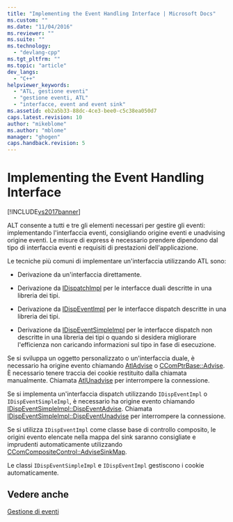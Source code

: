 ```yaml
---
title: "Implementing the Event Handling Interface | Microsoft Docs"
ms.custom: ""
ms.date: "11/04/2016"
ms.reviewer: ""
ms.suite: ""
ms.technology: 
  - "devlang-cpp"
ms.tgt_pltfrm: ""
ms.topic: "article"
dev_langs: 
  - "C++"
helpviewer_keywords: 
  - "ATL, gestione eventi"
  - "gestione eventi, ATL"
  - "interfacce, event and event sink"
ms.assetid: eb2a5b33-88dc-4ce3-bee0-c5c38ea050d7
caps.latest.revision: 10
author: "mikeblome"
ms.author: "mblome"
manager: "ghogen"
caps.handback.revision: 5
---
```

# Implementing the Event Handling Interface
[!INCLUDE[vs2017banner](../assembler/inline/includes/vs2017banner.md)]

ALT consente a tutti e tre gli elementi necessari per gestire gli eventi: implementando l'interfaccia eventi, consigliando origine eventi e unadvising origine eventi.  Le misure di express è necessario prendere dipendono dal tipo di interfaccia eventi e requisiti di prestazioni dell'applicazione.  
  
 Le tecniche più comuni di implementare un'interfaccia utilizzando ATL sono:  
  
-   Derivazione da un'interfaccia direttamente.  
  
-   Derivazione da [IDispatchImpl](../atl/reference/idispatchimpl-class.md) per le interfacce duali descritte in una libreria dei tipi.  
  
-   Derivazione da [IDispEventImpl](../atl/reference/idispeventimpl-class.md) per le interfacce dispatch descritte in una libreria dei tipi.  
  
-   Derivazione da [IDispEventSimpleImpl](../atl/reference/idispeventsimpleimpl-class.md) per le interfacce dispatch non descritte in una libreria dei tipi o quando si desidera migliorare l'efficienza non caricando informazioni sul tipo in fase di esecuzione.  
  
 Se si sviluppa un oggetto personalizzato o un'interfaccia duale, è necessario ha origine evento chiamando [AtlAdvise](../Topic/AtlAdvise.md) o [CComPtrBase::Advise](../Topic/CComPtrBase::Advise.md).  È necessario tenere traccia dei cookie restituito dalla chiamata manualmente.  Chiamata [AtlUnadvise](../Topic/AtlUnadvise.md) per interrompere la connessione.  
  
 Se si implementa un'interfaccia dispatch utilizzando `IDispEventImpl` o `IDispEventSimpleImpl`, è necessario ha origine evento chiamando [IDispEventSimpleImpl::DispEventAdvise](../Topic/IDispEventSimpleImpl::DispEventAdvise.md).  Chiamata [IDispEventSimpleImpl::DispEventUnadvise](../Topic/IDispEventSimpleImpl::DispEventUnadvise.md) per interrompere la connessione.  
  
 Se si utilizza `IDispEventImpl` come classe base di controllo composito, le origini evento elencate nella mappa del sink saranno consigliate e imprudenti automaticamente utilizzando [CComCompositeControl::AdviseSinkMap](../Topic/CComCompositeControl::AdviseSinkMap.md).  
  
 Le classi `IDispEventSimpleImpl` e `IDispEventImpl` gestiscono i cookie automaticamente.  
  
## Vedere anche  
 [Gestione di eventi](../atl/event-handling-and-atl.md)